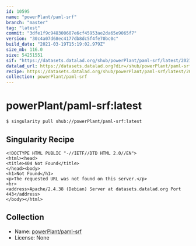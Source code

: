 ```yaml
---
id: 10595
name: "powerPlant/paml-srf"
branch: "master"
tag: "latest"
commit: "3dfe1f9c948300607e6cf45953ae2da65e9065f7"
version: "30c4a07d68ec4177db8dc5f4fe70bc0c"
build_date: "2021-03-19T15:19:02.979Z"
size_mb: 116.0
size: 54251551
sif: "https://datasets.datalad.org/shub/powerPlant/paml-srf/latest/2021-03-19-3dfe1f9c-30c4a07d/30c4a07d68ec4177db8dc5f4fe70bc0c.sif"
datalad_url: https://datasets.datalad.org?dir=/shub/powerPlant/paml-srf/latest/2021-03-19-3dfe1f9c-30c4a07d/
recipe: https://datasets.datalad.org/shub/powerPlant/paml-srf/latest/2021-03-19-3dfe1f9c-30c4a07d/Singularity
collection: powerPlant/paml-srf
---
```


# powerPlant/paml-srf:latest

```bash
$ singularity pull shub://powerPlant/paml-srf:latest
```

## Singularity Recipe

```singularity
<!DOCTYPE HTML PUBLIC "-//IETF//DTD HTML 2.0//EN">
<html><head>
<title>404 Not Found</title>
</head><body>
<h1>Not Found</h1>
<p>The requested URL was not found on this server.</p>
<hr>
<address>Apache/2.4.38 (Debian) Server at datasets.datalad.org Port 443</address>
</body></html>
```

## Collection

 - Name: [powerPlant/paml-srf](https://github.com/powerPlant/paml-srf)
 - License: None

